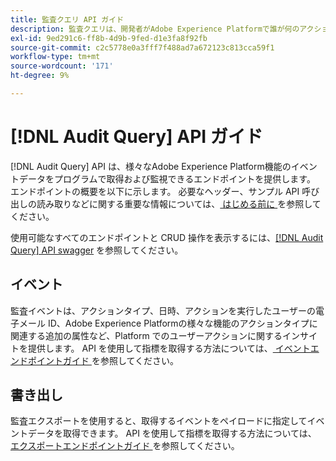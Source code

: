 ```yaml
---
title: 監査クエリ API ガイド
description: 監査クエリは、開発者がAdobe Experience Platformで誰が何のアクションを実行したかを確認できる RESTful API です。
exl-id: 9ed291c6-ff8b-4d9b-9fed-d1e3fa8f92fb
source-git-commit: c2c5778e0a3fff7f488ad7a672123c813cca59f1
workflow-type: tm+mt
source-wordcount: '171'
ht-degree: 9%

---
```


# [!DNL Audit Query] API ガイド

[!DNL Audit Query] API は、様々なAdobe Experience Platform機能のイベントデータをプログラムで取得および監視できるエンドポイントを提供します。 エンドポイントの概要を以下に示します。 必要なヘッダー、サンプル API 呼び出しの読み取りなどに関する重要な情報については、[ はじめる前に ](./getting-started.md) を参照してください。

使用可能なすべてのエンドポイントと CRUD 操作を表示するには、[[!DNL Audit Query] API swagger](https://www.adobe.io/experience-platform-apis/references/audit-query/) を参照してください。

## イベント

監査イベントは、アクションタイプ、日時、アクションを実行したユーザーの電子メール ID、Adobe Experience Platformの様々な機能のアクションタイプに関連する追加の属性など、Platform でのユーザーアクションに関するインサイトを提供します。 API を使用して指標を取得する方法については、[ イベントエンドポイントガイド ](./events.md) を参照してください。

## 書き出し

監査エクスポートを使用すると、取得するイベントをペイロードに指定してイベントデータを取得できます。 API を使用して指標を取得する方法については、[ エクスポートエンドポイントガイド ](./export.md) を参照してください。
